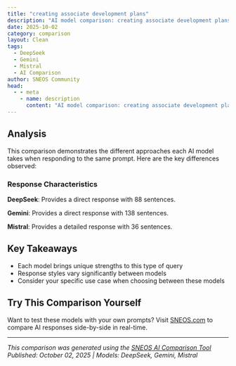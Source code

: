 ```yaml
---
title: "creating associate development plans"
description: "AI model comparison: creating associate development plans..."
date: 2025-10-02
category: comparison
layout: Clean
tags:
  - DeepSeek
  - Gemini
  - Mistral
  - AI Comparison
author: SNEOS Community
head:
  - - meta
    - name: description
      content: "AI model comparison: creating associate development plans..."
---
```


<ChatComparison
  title="creating associate development plans"
  prompt="creating associate development plans"
  :responses='{"DeepSeek": "Of course. Creating effective Associate Development Plans (ADPs) is a critical skill for any manager who wants to foster growth, improve performance, and retain top talent.\n\nThis guide will walk you through the entire process, from philosophy to a practical template.\n\n### The Philosophy: What is an ADP and Why is it Important?\n\nAn **Associate Development Plan (ADP)** is a collaborative, forward-looking document created by a manager and an associate. It outlines the skills, knowledge, and experiences the associate needs to develop to achieve their career goals and contribute more effectively to the organization.\n\n**Key Benefits:**\n* **For the Associate:** Provides clarity, motivation, and a clear path for career growth.\n* **For the Manager:** Builds a stronger, more skilled, and more engaged team.\n* **For the Organization:** Increases retention, improves succession planning, and fosters a culture of continuous learning.\n\n---\n\n### The 5-Step Process for Creating an Effective ADP\n\nFollow these steps to ensure the plan is meaningful and actionable.\n\n#### Step 1: Preparation \u0026 Discovery (Before the Meeting)\n\nThis is the foundation. Don\u0027t go into the meeting cold.\n\n* **Manager\u0027s Preparation:**\n * Review the associate\u0027s current job description and recent performance reviews.\n * Identify the key competencies required for their *current* role.\n * Gather feedback from other stakeholders (if appropriate).\n * Think about future business needs and potential opportunities.\n* **Associate\u0027s Preparation:**\n * Encourage them to do a self-assessment of their strengths and weaknesses.\n * Ask them to reflect on their career aspirations (short-term and long-term).\n * Have them identify 2-3 skills they are most interested in developing.\n\n#### Step 2: The Collaborative Conversation\n\nThis is the core of the process. Schedule a dedicated, uninterrupted meeting (60-90 minutes).\n\n**Use a framework like the \u0022Paste, Present, Future\u0022 model to structure the conversation:**\n\n1. **The Past \u0026 Present:**\n * **Strengths:** \u0022What are you most proud of? Where do you consistently excel?\u0022 (Be specific: \u0022Your project management on the X initiative was excellent.\u0022)\n * **Development Areas:** \u0022Where do you see opportunities for growth? What parts of your role are most challenging?\u0022 (Frame this constructively, not as criticism).\n\n2. **The Future:**\n * **Career Aspirations:** \u0022Where would you like to be in 1-3 years? What kind of work energizes you?\u0022 (Listen for clues about desired roles, skills, or responsibilities).\n * **Business Alignment:** Connect their aspirations to team and company goals. \u0022Your interest in data analysis aligns perfectly with our department\u0027s goal to become more data-driven.\u0022\n\n#### Step 3: Define SMART Goals\n\nTranslate the conversation into concrete objectives. The best development goals are **SMART**:\n\n* **S**pecific (Clear and unambiguous)\n* **M**easurable (How will you track progress?)\n* **A**chievable (Realistic and attainable)\n* **R**elevant (Aligned with career and business goals)\n* **T**ime-bound (Has a clear deadline)\n\n**Example of a weak goal:** \u0022Get better at public speaking.\u0022\n**Example of a SMART goal:** \u0022Deliver three team presentations on project updates over the next quarter, incorporating feedback from a manager after each one, with the goal of reducing filler words (\u0027um,\u0027 \u0027ah\u0027) by 50%.\u0022\n\n#### Step 4: Identify Development Methods\n\nDevelopment isn\u0027t just about formal training. Use the **70-20-10 Model** as a guide:\n\n* **70% Experiential Learning (Learning by Doing):**\n * Stretch assignments or new projects.\n * Job rotation or shadowing.\n * Leading a meeting or a task force.\n * Mentoring a newer employee.\n\n* **20% Social Learning (Learning from Others):**\n * Finding a mentor or coach.\n * Participating in peer coaching circles.\n * Requesting regular feedback from colleagues.\n * Joining a cross-functional team.\n\n* **10% Formal Learning (Structured Training):**\n * Online courses (Coursera, LinkedIn Learning).\n * Workshops or conferences.\n * Reading books or industry publications.\n * Pursuing a certification.\n\nFor each SMART goal, identify a mix of these methods.\n\n#### Step 5: Document, Implement, and Follow Up\n\nA plan without follow-through is just a document.\n\n* **Document the Plan:** Use a simple template (see below). Ensure both manager and associate have a copy.\n* **Implement:** The associate takes ownership of their actions. The manager\u0027s role is to provide resources, remove obstacles, and offer support.\n* **Schedule Check-ins:** This is non-negotiable. Schedule brief (30-minute) progress reviews monthly or quarterly to:\n * Discuss progress and challenges.\n * Adjust goals or methods if needed.\n * Celebrate small wins!\n\n---\n\n### Associate Development Plan (ADP) Template\n\n**Associate Name:** ________________________ **Manager Name:** ________________________\n**Date Created:** ________________________ **Review Date:** ________________________\n\n| Development Area \u0026 Goal | SMART Objective | Development Activities (70-20-10) | Target Date | Notes \u0026 Progress |\n| :--- | :--- | :--- | :--- | :--- |\n| **Skill: Project Management** | Lead the Q4 website refresh project, creating the project plan, running weekly stakeholder meetings, and delivering the project on time and within budget by Dec 1. | **70%:** Lead the project. \u003Cbr\u003E **20%:** Be mentored by Senior PM, Jane Doe. \u003Cbr\u003E **10%:** Complete \u0022Project Management Fundamentals\u0022 on LinkedIn Learning. | Dec 1 | |\n| **Skill: Data Analysis** | Independently create the monthly sales dashboard using Power BI, reducing the manager\u0027s review time by 75% within 6 months. | **70%:** Take over dashboard creation starting next month. \u003Cbr\u003E **20%:** Shadow a data analyst for 2 hours. \u003Cbr\u003E **10%:** Complete a Power BI beginner tutorial series. | 6 months from now |\n| **Career Growth: Team Leadership** | Act as a \u0022buddy\u0022 to one new hire in the next quarter, facilitating their onboarding and serving as their first point of contact for questions. | **70%:** Buddy responsibilities. \u003Cbr\u003E **20%:** Debrief with manager on the experience bi-weekly. \u003Cbr\u003E **10%:** Read \u0022The First-Time Manager.\u0022 | End of next quarter |\n\n**Associate\u0027s Career Aspiration (1-3 year outlook):**\n*e.g., \u0022Grow into a Senior Associate role with responsibilities for mentoring others and leading medium-complexity projects.\u0022*\n\n**Manager\u0027s Support \u0026 Commitments:**\n*e.g., \u0022I will connect you with Jane Doe for mentorship and ensure you have a license for the required training platform.\u0022*\n\n**Signatures:**\n**Associate:** ________________________ Date: _________\n**Manager:** ________________________ Date: _________\n\n---\n\n### Common Pitfalls to Avoid\n\n* **It\u0027s a One-Time Event:** An ADP is a living document. Revisit and update it regularly.\n* **It\u0027s Top-Down:** The associate must be the primary owner of their plan. It\u0027s a collaboration, not a directive.\n* **No Follow-Through:** Failing to have check-in meetings is the fastest way to make the plan irrelevant.\n* **Being Too Vague:** Goals like \u0022improve communication\u0022 are useless without specific, measurable actions.\n* **Ignoring Strengths:** Development isn\u0027t just about fixing weaknesses. Leveraging and amplifying strengths is often more powerful.\n\nBy following this structured yet flexible approach, you can transform the ADP from a bureaucratic checkbox into a powerful engine for growth and engagement.", "Gemini": "Creating effective associate development plans is crucial for employee growth, retention, and overall organizational success. Here\u0027s a comprehensive guide to creating them:\n\n**I. Understanding the Purpose \u0026 Benefits of Associate Development Plans**\n\n* **Purpose:**\n * To identify and develop associates\u0027 skills, knowledge, and abilities to meet current and future job demands.\n * To align individual growth with organizational goals.\n * To provide a structured framework for learning and improvement.\n * To boost employee engagement, motivation, and job satisfaction.\n * To improve performance and productivity.\n * To prepare associates for advancement opportunities.\n\n* **Benefits:**\n * **Enhanced Employee Performance:** Developed skills lead to better job performance.\n * **Increased Employee Engagement:** Associates feel valued and invested in, leading to higher engagement.\n * **Improved Employee Retention:** Development opportunities reduce turnover by showing commitment to growth.\n * **Succession Planning:** Development plans help prepare future leaders.\n * **Meeting Organizational Goals:** Development ensures employees have the skills needed to achieve strategic objectives.\n * **Adaptability to Change:** Equipping employees with skills to adapt to new technologies and market trends.\n * **Competitive Advantage:** A skilled workforce provides a significant competitive edge.\n\n**II. Key Components of an Associate Development Plan**\n\nA good development plan should be:\n\n* **Specific:** Clearly defined goals and actions.\n* **Measurable:** Progress can be tracked and evaluated.\n* **Achievable:** Realistic and attainable within a reasonable timeframe.\n* **Relevant:** Aligned with the associate\u0027s role, career aspirations, and organizational needs.\n* **Time-bound:** Established deadlines for completion of activities.\n\nHere\u0027s a breakdown of the key sections:\n\n1. **Associate Information:**\n * Associate Name\n * Job Title\n * Department\n * Date of Plan Creation\n * Review Date\n\n2. **Current Role Assessment:**\n * **Key Responsibilities:** A brief summary of the associate\u0027s current job duties.\n * **Performance Strengths:** Areas where the associate consistently excels. Provide specific examples.\n * **Areas for Improvement:** Areas where the associate can improve their performance. Be specific and constructive. Again, provide examples. This isn\u0027t about being critical; it\u0027s about identifying opportunities for growth.\n * **Performance Goals (aligned with role):** Specific, measurable goals for the current role.\n\n3. **Career Aspirations and Interests:**\n * **Short-Term Goals (1-2 years):** What the associate hopes to achieve in the next few years. This could include gaining specific skills, taking on new responsibilities, or mastering current tasks.\n * **Long-Term Goals (3-5 years\u002B):** The associate\u0027s desired career path and ultimate career goals.\n * **Interests:** Areas of interest that may not be directly related to their current role but could inform future development.\n\n4. **Development Goals:**\n * These are specific objectives to help the associate improve their skills, knowledge, and abilities. They should be directly linked to the areas for improvement and career aspirations.\n * Examples:\n * Improve communication skills\n * Develop leadership abilities\n * Gain proficiency in a new software program\n * Enhance project management skills\n * Increase knowledge of industry trends\n * Each goal should have associated development activities.\n\n5. **Development Activities:**\n * This is the action plan for achieving the development goals. It outlines *how* the associate will develop the identified skills and knowledge.\n * Examples of Development Activities:\n * **Training Courses/Workshops:** Internal or external training programs related to the development goals. Specify the course name, provider, and dates.\n * **Mentoring/Coaching:** Partnering with a more experienced employee for guidance and support. Specify the mentor/coach, meeting frequency, and topics to be covered.\n * **On-the-Job Assignments/Projects:** Taking on new or challenging assignments that provide opportunities to practice and apply new skills. Specify the project, responsibilities, and expected outcomes.\n * **Job Shadowing:** Observing a colleague in a different role or department to gain insight into their responsibilities and learn new skills. Specify the person being shadowed and the focus areas.\n * **Self-Study/Reading:** Reading books, articles, or online resources related to the development goals. Specify the materials to be read.\n * **Conferences/Webinars:** Attending industry events to learn about new trends and network with professionals. Specify the event name and date.\n * **Professional Certifications:** Pursuing certifications to demonstrate expertise in a specific area. Specify the certification name and requirements.\n * **Cross-Training:** Learning the skills and responsibilities of a different role to broaden knowledge and improve adaptability.\n * **E-Learning Modules:** Completing online learning modules related to the development goals. Specify the module names.\n * **Leading Meetings/Presentations:** Providing opportunities for practice with public speaking and leadership skills.\n\n6. **Resources Needed:**\n * Identify any resources needed to support the development activities. This might include:\n * Budget for training courses or conferences\n * Time off for training or self-study\n * Access to specific software or equipment\n * Mentorship or coaching from a senior employee\n * Support from the manager or team\n\n7. **Timeline \u0026 Milestones:**\n * Establish a realistic timeline for completing each development activity.\n * Set milestones to track progress and ensure the plan stays on track.\n * This section helps the associate stay accountable and allows for adjustments as needed.\n\n8. **Progress Tracking \u0026 Evaluation:**\n * How will progress be measured and tracked? This could involve:\n * Regular check-ins with the manager\n * Self-assessment questionnaires\n * 360-degree feedback\n * Performance reviews\n * Project deliverables\n * Certification completion\n * Include a section for documenting progress and any adjustments made to the plan.\n\n9. **Signatures:**\n * Associate Signature: Acknowledges the associate\u0027s commitment to the plan.\n * Manager Signature: Acknowledges the manager\u0027s support and commitment to providing the resources needed for development.\n * HR Representative Signature (optional): May be included for oversight and support.\n\n**III. The Process of Creating an Associate Development Plan**\n\n1. **Initial Meeting and Discussion:**\n * The manager and associate should meet to discuss the associate\u0027s performance, career aspirations, and development needs.\n * This is a crucial step for building trust and ensuring the plan is aligned with the associate\u0027s goals and the organization\u0027s needs.\n * Review the associate\u0027s job description and performance review.\n * Ask the associate about their career goals and interests.\n * Identify any skills gaps or areas for improvement.\n * Discuss potential development activities.\n\n2. **Plan Development:**\n * Based on the initial discussion, the manager and associate collaborate to develop the development plan.\n * The plan should be specific, measurable, achievable, relevant, and time-bound (SMART).\n * The plan should include clear goals, development activities, resources needed, and a timeline.\n * The associate should take ownership of the plan.\n\n3. **Plan Review and Approval:**\n * The manager reviews the plan to ensure it is aligned with organizational goals and that the development activities are appropriate.\n * The plan may also be reviewed by HR or a senior leader.\n * Once approved, the plan is signed by the associate and the manager.\n\n4. **Implementation and Monitoring:**\n * The associate begins implementing the development plan, participating in the identified activities.\n * The manager provides ongoing support and guidance.\n * Regular check-ins are held to track progress and make adjustments as needed.\n\n5. **Regular Check-ins and Feedback:**\n * Schedule regular check-in meetings (e.g., monthly or quarterly) to discuss progress, address any challenges, and provide feedback.\n * These meetings are an opportunity to adjust the plan as needed and ensure it remains relevant.\n * Provide constructive feedback to help the associate stay on track and improve their skills.\n\n6. **Plan Evaluation and Revision:**\n * At the end of the plan\u0027s timeframe (typically annually), the manager and associate evaluate the results.\n * Did the associate achieve the development goals?\n * What were the successes and challenges?\n * What adjustments need to be made to the plan?\n * The plan is then revised for the next year.\n\n**IV. Best Practices for Creating Effective Development Plans:**\n\n* **Tailor the Plan to the Individual:** No two development plans should be the same. They should be customized to the associate\u0027s specific needs, goals, and learning style.\n* **Focus on Strengths:** While addressing areas for improvement is important, also focus on developing and leveraging the associate\u0027s strengths.\n* **Provide Opportunities for Stretch Assignments:** Assign challenging tasks that push the associate outside of their comfort zone and allow them to learn new skills.\n* **Encourage Feedback and Input:** Create a culture where associates feel comfortable providing feedback on the development process and suggesting new ideas.\n* **Make it a Collaborative Process:** The development plan should be a joint effort between the associate and the manager. This ensures buy-in and ownership.\n* **Support with Resources:** Provide the necessary resources, such as training budgets, time off, and mentorship, to support the associate\u0027s development.\n* **Track Progress Regularly:** Monitor progress regularly and provide feedback to ensure the associate is staying on track.\n* **Be Flexible:** Be willing to adjust the plan as needed based on the associate\u0027s progress, changing business needs, or unforeseen circumstances.\n* **Recognize and Reward Progress:** Acknowledge and celebrate the associate\u0027s achievements and progress throughout the development process. This reinforces positive behavior and motivates them to continue learning and growing.\n* **Connect to Business Goals:** Emphasize how the associate\u0027s development contributes to the overall success of the organization.\n\n**V. Common Mistakes to Avoid:**\n\n* **Generic Plans:** Using the same template for everyone without considering individual needs.\n* **Lack of Associate Input:** Creating a plan without involving the associate in the process.\n* **Unrealistic Goals:** Setting goals that are too ambitious or not achievable within the given timeframe.\n* **Insufficient Resources:** Failing to provide the necessary resources to support the development activities.\n* **Lack of Follow-Up:** Not tracking progress or providing ongoing feedback.\n* **Ignoring Performance Issues:** Using the development plan as a substitute for addressing performance problems.\n* **Focusing Only on Weaknesses:** Neglecting to develop existing strengths.\n* **No Clear Timeline:** Missing deadlines and lacking accountability.\n* **Not Adapting to Change:** Failing to adjust the plan as circumstances evolve.\n\n**VI. Tools and Templates:**\n\n* There are many templates available online for creating associate development plans. Search for \u0022employee development plan template\u0022 or \u0022individual development plan template.\u0022\n* Your organization may also have its own template or system for creating development plans.\n* HR software can help track and manage development plans.\n\nBy following these guidelines, you can create effective associate development plans that will help your employees grow, improve their performance, and contribute to the success of your organization. Remember, employee development is an investment that pays off in the long run.\n", "Mistral": "Creating associate development plans is a crucial step in fostering growth and ensuring that employees are well-equipped to meet their career goals and contribute effectively to the organization. Here\u2019s a step-by-step guide to creating effective associate development plans:\n\n### 1. **Assess Current Skills and Performance**\n - **Self-Assessment:** Encourage associates to evaluate their current skills, strengths, and areas for improvement.\n - **Manager Assessment:** Managers should provide feedback based on performance reviews, observations, and project outcomes.\n - **360-Degree Feedback:** Gather input from peers, subordinates, and other stakeholders to get a comprehensive view.\n\n### 2. **Identify Career Goals**\n - **Short-Term Goals:** Define what the associate aims to achieve in the next 6-12 months.\n - **Long-Term Goals:** Outline broader career aspirations over the next 3-5 years.\n - **Alignment with Organizational Goals:** Ensure that individual goals align with the company\u2019s objectives and values.\n\n### 3. **Set Development Objectives**\n - **Skill Development:** Identify specific skills that need improvement or new skills that need to be acquired.\n - **Knowledge Gaps:** Determine areas where additional knowledge is required.\n - **Behavioral Competencies:** Address any behavioral or soft skills that need enhancement.\n\n### 4. **Create a Development Plan**\n - **Training and Education:** Identify relevant courses, workshops, or certifications.\n - **On-the-Job Training:** Assign projects or tasks that will help develop the desired skills.\n - **Mentoring and Coaching:** Pair the associate with a mentor or coach who can provide guidance and support.\n - **Job Rotation:** Consider rotating the associate through different roles or departments to gain diverse experience.\n - **Networking Opportunities:** Encourage participation in industry conferences, seminars, or professional associations.\n\n### 5. **Define Milestones and Timelines**\n - **Short-Term Milestones:** Set specific, measurable goals for the next 3-6 months.\n - **Long-Term Milestones:** Outline broader goals for the next 1-3 years.\n - **Review Points:** Schedule regular check-ins to assess progress and make adjustments as needed.\n\n### 6. **Allocate Resources**\n - **Budget:** Allocate funds for training, courses, and other development activities.\n - **Time:** Ensure that the associate has the necessary time to engage in development activities.\n - **Support:** Provide access to tools, materials, and support systems needed for development.\n\n### 7. **Monitor and Evaluate Progress**\n - **Regular Check-Ins:** Schedule periodic meetings to discuss progress, challenges, and any necessary adjustments.\n - **Feedback Loop:** Encourage continuous feedback from managers, peers, and the associate themselves.\n - **Performance Metrics:** Use key performance indicators (KPIs) to measure progress and success.\n\n### 8. **Adjust and Adapt**\n - **Flexibility:** Be prepared to adjust the plan based on changing circumstances, new opportunities, or shifts in organizational priorities.\n - **Continuous Improvement:** Regularly review and update the development plan to ensure it remains relevant and effective.\n\n### Example Development Plan Template\n\n| **Category** | **Details** |\n|-----------------------------|-----------------------------------------------------------------------------|\n| **Associate Name** | [Associate\u2019s Name] |\n| **Current Role** | [Current Job Title] |\n| **Career Goals** | [Short-Term and Long-Term Goals] |\n| **Development Objectives** | [Specific Skills, Knowledge, Behavioral Competencies] |\n| **Development Activities** | [Training, On-the-Job Training, Mentoring, Job Rotation, Networking] |\n| **Milestones and Timelines**| [Short-Term and Long-Term Milestones, Review Points] |\n| **Resources Allocated** | [Budget, Time, Support Systems] |\n| **Progress Monitoring** | [Regular Check-Ins, Feedback Loop, Performance Metrics] |\n| **Adjustments** | [Flexibility, Continuous Improvement] |\n\n### Conclusion\nCreating associate development plans requires a collaborative effort between the associate and their manager. By setting clear goals, providing the necessary resources, and regularly monitoring progress, you can help associates achieve their career aspirations while contributing to the organization\u2019s success."}' 
  published-date="01:01"
/>

## Analysis

This comparison demonstrates the different approaches each AI model takes when responding to the same prompt. Here are the key differences observed:

### Response Characteristics

**DeepSeek**: Provides a direct response with 88 sentences. 

**Gemini**: Provides a direct response with 138 sentences. 

**Mistral**: Provides a detailed response with 36 sentences. 

## Key Takeaways

- Each model brings unique strengths to this type of query
- Response styles vary significantly between models
- Consider your specific use case when choosing between these models

## Try This Comparison Yourself

Want to test these models with your own prompts? Visit [SNEOS.com](https://sneos.com) to compare AI responses side-by-side in real-time.

---

*This comparison was generated using the [SNEOS AI Comparison Tool](https://sneos.com)*
*Published: October 02, 2025 | Models: DeepSeek, Gemini, Mistral*
